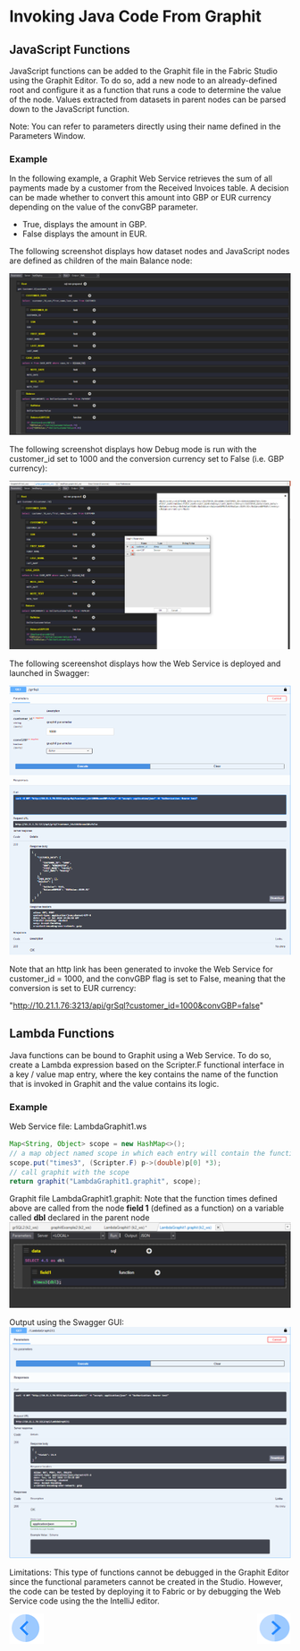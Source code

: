 # Invoking Java Code From Graphit


## JavaScript Functions
JavaScript functions can be added to the Graphit file in the Fabric Studio using the Graphit Editor. To do so, add a new node to an already-defined root and configure it as a function that runs a code to determine the value of the node. Values extracted from datasets in parent nodes can be parsed down to the JavaScript function.

Note: You can refer to parameters directly using their name defined in the Parameters Window.

### Example
In the following example, a Graphit Web Service retrieves the sum of all payments made by a customer from the Received Invoices table.
A decision can be made whether to convert this amount into GBP or EUR currency depending on the value of the convGBP parameter.

-  True, displays the amount in GBP.
-  False displays the amount in EUR.

The following screenshot displays how dataset nodes and JavaScript nodes are defined as children of the main Balance node:

![](/articles/15_web_services_and_graphit/17_Graphit/images/50_invoke_javacode_from_graphit.PNG)


The following screenshot displays how Debug mode is run with the customer_id set to 1000 and the conversion currency set to False (i.e. GBP currency):

![](/articles/15_web_services_and_graphit/17_Graphit/images/51_invoke_javacode_from_graphit.PNG)


The following scereenshot displays how the Web Service is deployed and launched in Swagger:

![](/articles/15_web_services/17_Graphit/images/52_invoke_javacode_from_graphit.PNG)


Note that an http link has been generated to invoke the Web Service for customer_id = 1000, and the convGBP flag is set to False, meaning that the conversion is set to EUR currency:

"http://10.21.1.76:3213/api/grSql?customer_id=1000&convGBP=false"


## Lambda Functions
Java functions can be bound to Graphit using a Web Service. To do so, create a Lambda expression based on the Scripter.F functional interface in a key / value map entry, where the key contains the name of the function that is invoked in Graphit and the value contains its logic.
  
### Example

Web Service file: LambdaGraphit1.ws

```java
Map<String, Object> scope = new HashMap<>();
// a map object named scope in which each entry will contain the function's name and it's logic
scope.put("times3", (Scripter.F) p->(double)p[0] *3);
// call graphit with the scope
return graphit("LambdaGraphit1.graphit", scope);
```

Graphit file LambdaGraphit1.graphit: 
Note that the function times defined above are called from the node **field 1** (defined as a function) on a variable called **dbl** declared in the parent node 
![](/articles/15_web_services_and_graphit/17_Graphit/images/52a_invoke_javacode_from_graphit.PNG)


Output using the Swagger GUI:
![](/articles/15_web_services_and_graphit/17_Graphit/images/52b_invoke_javacode_from_graphit.PNG)


Limitations:
This type of functions cannot be debugged in the Graphit Editor since the functional parameters cannot be created in the Studio. However, the code can be tested by deploying it to Fabric or by debugging the Web Service code using the the IntelliJ editor. 
  
 

[![Previous](/articles/images/Previous.png)](/articles/15_web_services_and_graphit/17_Graphit/07_invoking_graphit_files.md)[<img align="right" width="60" height="54" src="/articles/images/Next.png">](/articles/15_web_services_and_graphit/17_Graphit/09_invoke_graphit_from_outside_studio.md)

